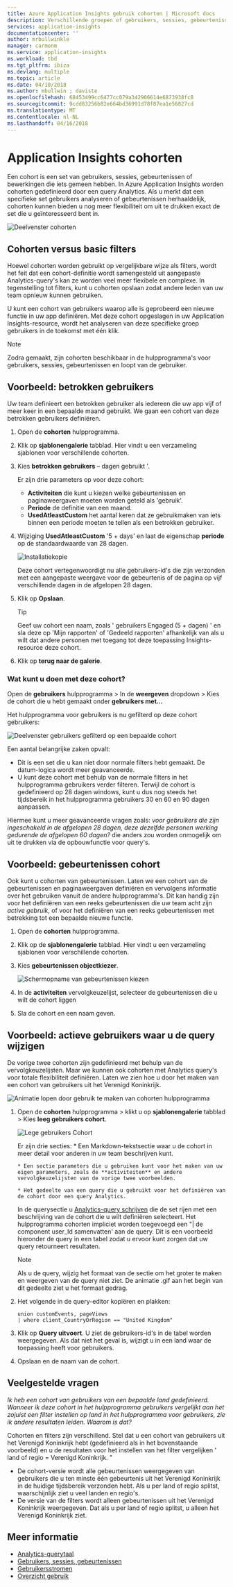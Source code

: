 ```yaml
---
title: Azure Application Insights gebruik cohorten | Microsoft docs
description: Verschillende groepen of gebruikers, sessies, gebeurtenissen of bewerkingen die iets hebben analyseren
services: application-insights
documentationcenter: ''
author: mrbullwinkle
manager: carmonm
ms.service: application-insights
ms.workload: tbd
ms.tgt_pltfrm: ibiza
ms.devlang: multiple
ms.topic: article
ms.date: 04/10/2018
ms.author: mbullwin ; daviste
ms.openlocfilehash: 68453499cc6477cc079a342906614e6873938fc8
ms.sourcegitcommit: 9cdd83256b82e664bd36991d78f87ea1e56827cd
ms.translationtype: MT
ms.contentlocale: nl-NL
ms.lasthandoff: 04/16/2018
---
```

# <a name="application-insights-cohorts"></a>Application Insights cohorten

Een cohort is een set van gebruikers, sessies, gebeurtenissen of bewerkingen die iets gemeen hebben. In Azure Application Insights worden cohorten gedefinieerd door een query Analytics. Als u merkt dat een specifieke set gebruikers analyseren of gebeurtenissen herhaaldelijk, cohorten kunnen bieden u nog meer flexibiliteit om uit te drukken exact de set die u geïnteresseerd bent in.

![Deelvenster cohorten](.\media\app-insights-usage-cohorts\001.png)

## <a name="cohorts-versus-basic-filters"></a>Cohorten versus basic filters

Hoewel cohorten worden gebruikt op vergelijkbare wijze als filters, wordt het feit dat een cohort-definitie wordt samengesteld uit aangepaste Analytics-query's kan ze worden veel meer flexibele en complexe. In tegenstelling tot filters, kunt u cohorten opslaan zodat andere leden van uw team opnieuw kunnen gebruiken.

U kunt een cohort van gebruikers waarop alle is geprobeerd een nieuwe functie in uw app definiëren. Met deze cohort opgeslagen in uw Application Insights-resource, wordt het analyseren van deze specifieke groep gebruikers in de toekomst met één klik.

> [!NOTE]
> Zodra gemaakt, zijn cohorten beschikbaar in de hulpprogramma's voor gebruikers, sessies, gebeurtenissen en loopt van de gebruiker.

## <a name="example-engaged-users"></a>Voorbeeld: betrokken gebruikers

Uw team definieert een betrokken gebruiker als iedereen die uw app vijf of meer keer in een bepaalde maand gebruikt. We gaan een cohort van deze betrokken gebruikers definiëren.

1. Open de **cohorten** hulpprogramma.

2. Klik op **sjablonengalerie** tabblad. Hier vindt u een verzameling sjablonen voor verschillende cohorten.

3. Kies **betrokken gebruikers** – dagen gebruikt '.

    Er zijn drie parameters op voor deze cohort:
      * **Activiteiten** die kunt u kiezen welke gebeurtenissen en paginaweergaven moeten worden geteld als 'gebruik'.
      * **Periode** de definitie van een maand.
      * **UsedAtleastCustom** het aantal keren dat ze gebruikmaken van iets binnen een periode moeten te tellen als een betrokken gebruiker.

4. Wijziging **UsedAtleastCustom** '5 + days' en laat de eigenschap **periode** op de standaardwaarde van 28 dagen.

    ![Installatiekopie](.\media\app-insights-usage-cohorts\003.png)

    Deze cohort vertegenwoordigt nu alle gebruikers-id's die zijn verzonden met een aangepaste weergave voor de gebeurtenis of de pagina op vijf verschillende dagen in de afgelopen 28 dagen.

5. Klik op **Opslaan**.

   > [!TIP]
   >  Geef uw cohort een naam, zoals ' gebruikers Engaged (5 + dagen) ' en sla deze op 'Mijn rapporten' of 'Gedeeld rapporten' afhankelijk van als u wilt dat andere personen met toegang tot deze toepassing Insights-resource deze cohort.

6. Klik op **terug naar de galerie**.

### <a name="what-can-you-do-with-this-cohort"></a>Wat kunt u doen met deze cohort?

Open de **gebruikers** hulpprogramma > In de **weergeven** dropdown > Kies de cohort die u hebt gemaakt onder **gebruikers met...**

Het hulpprogramma voor gebruikers is nu gefilterd op deze cohort gebruikers:

![Deelvenster gebruikers gefilterd op een bepaalde cohort](.\media\app-insights-usage-cohorts\004.png)

Een aantal belangrijke zaken opvalt:
   * Dit is een set die u kan niet door normale filters hebt gemaakt. De datum-logica wordt meer geavanceerde.
   * U kunt deze cohort met behulp van de normale filters in het hulpprogramma gebruikers verder filteren. Terwijl de cohort is gedefinieerd op 28 dagen windows, kunt u dus nog steeds het tijdsbereik in het hulpprogramma gebruikers 30 en 60 en 90 dagen aanpassen. 

Hiermee kunt u meer geavanceerde vragen zoals: _voor gebruikers die zijn ingeschakeld in de afgelopen 28 dagen, deze dezelfde personen werking gedurende de afgelopen 60 dagen?_ die anders zou worden onmogelijk om uit te drukken via de opbouwfunctie voor query's.

## <a name="example-events-cohort"></a>Voorbeeld: gebeurtenissen cohort

Ook kunt u cohorten van gebeurtenissen. Laten we een cohort van de gebeurtenissen en paginaweergaven definiëren en vervolgens informatie over het gebruiken vanuit de andere hulpprogramma's. Dit kan handig zijn voor het definiëren van een reeks gebeurtenissen die uw team acht zijn _active gebruik_, of voor het definiëren van een reeks gebeurtenissen met betrekking tot een bepaalde nieuwe functie.

1. Open de **cohorten** hulpprogramma.

2. Klik op de **sjablonengalerie** tabblad. Hier vindt u een verzameling sjablonen voor verschillende cohorten.

3. Kies **gebeurtenissen objectkiezer**.

    ![Schermopname van gebeurtenissen kiezen](.\media\app-insights-usage-cohorts\006.png)

4. In de **activiteiten** vervolgkeuzelijst, selecteer de gebeurtenissen die u wilt de cohort liggen

5. Sla de cohort en een naam geven.

## <a name="example-active-users-where-you-modify-query"></a>Voorbeeld: actieve gebruikers waar u de query wijzigen

De vorige twee cohorten zijn gedefinieerd met behulp van de vervolgkeuzelijsten. Maar we kunnen ook cohorten met Analytics query's voor totale flexibiliteit definiëren. Laten we zien hoe u door het maken van een cohort van gebruikers uit het Verenigd Koninkrijk.

![Animatie lopen door gebruik te maken van cohorten hulpprogramma](.\media\app-insights-usage-cohorts\cohorts0001.gif)

1. Open de **cohorten** hulpprogramma > klikt u op **sjablonengalerie** tabblad > Kies **leeg gebruikers cohort**.

    ![Lege gebruikers Cohort](.\media\app-insights-usage-cohorts\001.png)

    Er zijn drie secties:
       * Een Markdown-tekstsectie waar u de cohort in meer detail voor anderen in uw team beschrijven kunt.

       * Een sectie parameters die u gebruiken kunt voor het maken van uw eigen parameters, zoals de **activiteiten** en andere vervolgkeuzelijsten van de vorige twee voorbeelden.

       * Het gedeelte van een query die u gebruikt voor het definiëren van de cohort door een query Analytics.

    In de querysectie u [Analytics-query schrijven](https://docs.loganalytics.io/index) die de set rijen met een beschrijving van de cohort die u wilt definiëren selecteert. Het hulpprogramma cohorten impliciet worden toegevoegd een "| de component user_Id samenvatten' aan de query. Dit is een voorbeeld hieronder de query in een tabel zodat u ervoor kunt zorgen dat uw query retourneert resultaten.

    > [!NOTE]
    > Als u de query, wijzig het formaat van de sectie om het groter te maken en weergeven van de query niet ziet. De animatie .gif aan het begin van dit gedeelte ziet u het formaat gedrag.

2. Het volgende in de query-editor kopiëren en plakken:

    ```KQL
    union customEvents, pageViews
    | where client_CountryOrRegion == "United Kingdom"
    ```

3. Klik op **Query uitvoert**. U ziet de gebruikers-id's in de tabel worden weergegeven. Als dat niet het geval is, wijzigt u in een land waar de toepassing heeft voor gebruikers.

4. Opslaan en de naam van de cohort.

## <a name="frequently-asked-questions"></a>Veelgestelde vragen

_Ik heb een cohort van gebruikers van een bepaalde land gedefinieerd. Wanneer ik deze cohort in het hulpprogramma gebruikers vergelijkt aan het zojuist een filter instellen op land in het hulpprogramma voor gebruikers, zie ik andere resultaten leiden. Waarom is dat?_

Cohorten en filters zijn verschillend. Stel dat u een cohort van gebruikers uit het Verenigd Koninkrijk hebt (gedefinieerd als in het bovenstaande voorbeeld) en u de resultaten voor het instellen van het filter vergelijken ' land of regio = Verenigd Koninkrijk. "

* De cohort-versie wordt alle gebeurtenissen weergegeven van gebruikers die u ten minste één gebeurtenis uit het Verenigd Koninkrijk in de huidige tijdsbereik verzonden hebt. Als u per land of regio splitst, waarschijnlijk ziet u veel landen en regio's.
* De versie van de filters wordt alleen gebeurtenissen uit het Verenigd Koninkrijk weergegeven. Dat als u per land of regio splitst, u alleen het Verenigd Koninkrijk ziet.

## <a name="learn-more"></a>Meer informatie
- [Analytics-querytaal](https://go.microsoft.com/fwlink/?linkid=856587)
- [Gebruikers, sessies, gebeurtenissen](app-insights-usage-segmentation.md)
- [Gebruikersstromen](app-insights-usage-flows.md)
- [Overzicht gebruik](app-insights-usage-overview.md)